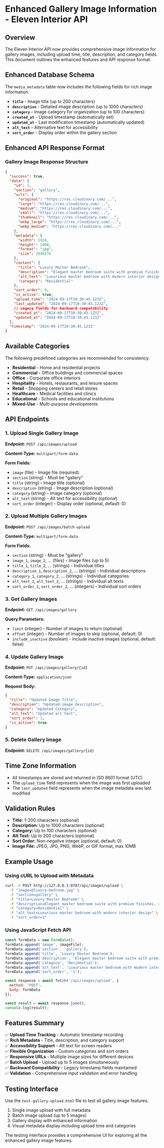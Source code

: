 # Enhanced Gallery Image Information - Eleven Interior API

## Overview
The Eleven Interior API now provides comprehensive image information for gallery images, including upload time, title, description, and category fields. This document outlines the enhanced features and API response format.

## Enhanced Database Schema

The `media_metadata` table now includes the following fields for rich image information:

- **`title`** - Image title (up to 200 characters)
- **`description`** - Detailed image description (up to 1000 characters)  
- **`category`** - Image category for organization (up to 100 characters)
- **`created_at`** - Upload timestamp (automatically set)
- **`updated_at`** - Last modification timestamp (automatically updated)
- **`alt_text`** - Alternative text for accessibility
- **`sort_order`** - Display order within the gallery section

## Enhanced API Response Format

### Gallery Image Response Structure

```json
{
  "success": true,
  "data": {
    "id": 1,
    "section": "gallery",
    "urls": {
      "original": "https://res.cloudinary.com/...",
      "large": "https://res.cloudinary.com/...",
      "medium": "https://res.cloudinary.com/...",
      "small": "https://res.cloudinary.com/...",
      "thumbnail": "https://res.cloudinary.com/...",
      "webp_large": "https://res.cloudinary.com/...",
      "webp_medium": "https://res.cloudinary.com/..."
    },
    "metadata": {
      "width": 1920,
      "height": 1080,
      "format": "jpg",
      "size": 2048576
    },
    "content": {
      "title": "Luxury Master Bedroom",
      "description": "Elegant master bedroom suite with premium finishes, custom lighting, and spa-like ambiance",
      "alt_text": "Luxurious master bedroom with modern interior design",
      "category": "Residential"
    },
    "sort_order": 0,
    "is_active": true,
    "upload_time": "2024-09-17T10:30:45.123Z",
    "last_updated": "2024-09-17T10:30:45.123Z",
    // Legacy fields for backward compatibility
    "created_at": "2024-09-17T10:30:45.123Z",
    "updated_at": "2024-09-17T10:30:45.123Z"
  },
  "timestamp": "2024-09-17T10:30:45.123Z"
}
```

## Available Categories

The following predefined categories are recommended for consistency:

- **Residential** - Home and residential projects
- **Commercial** - Office buildings and commercial spaces
- **Office** - Corporate office interiors
- **Hospitality** - Hotels, restaurants, and leisure spaces
- **Retail** - Shopping centers and retail stores
- **Healthcare** - Medical facilities and clinics
- **Educational** - Schools and educational institutions
- **Mixed-Use** - Multi-purpose developments

## API Endpoints

### 1. Upload Single Gallery Image

**Endpoint:** `POST /api/images/upload`

**Content-Type:** `multipart/form-data`

**Form Fields:**
- `image` (file) - Image file (required)
- `section` (string) - Must be "gallery"
- `title` (string) - Image title (optional)
- `description` (string) - Image description (optional)
- `category` (string) - Image category (optional)
- `alt_text` (string) - Alt text for accessibility (optional)
- `sort_order` (integer) - Display order (optional, default: 0)

### 2. Upload Multiple Gallery Images

**Endpoint:** `POST /api/images/batch-upload`

**Content-Type:** `multipart/form-data`

**Form Fields:**
- `section` (string) - Must be "gallery"
- `image_1`, `image_2`, ... (files) - Image files (up to 5)
- `title_1`, `title_2`, ... (strings) - Individual titles
- `description_1`, `description_2`, ... (strings) - Individual descriptions
- `category_1`, `category_2`, ... (strings) - Individual categories
- `alt_text_1`, `alt_text_2`, ... (strings) - Individual alt texts
- `sort_order_1`, `sort_order_2`, ... (integers) - Individual sort orders

### 3. Get Gallery Images

**Endpoint:** `GET /api/images/gallery`

**Query Parameters:**
- `limit` (integer) - Number of images to return (optional)
- `offset` (integer) - Number of images to skip (optional, default: 0)
- `include_inactive` (boolean) - Include inactive images (optional, default: false)

### 4. Update Gallery Image

**Endpoint:** `PUT /api/images/gallery/{id}`

**Content-Type:** `application/json`

**Request Body:**
```json
{
  "title": "Updated Image Title",
  "description": "Updated image description",
  "category": "Updated Category",
  "alt_text": "Updated alt text",
  "sort_order": 1,
  "is_active": true
}
```

### 5. Delete Gallery Image

**Endpoint:** `DELETE /api/images/gallery/{id}`

## Time Zone Information

- All timestamps are stored and returned in ISO 8601 format (UTC)
- The `upload_time` field represents when the image was first uploaded
- The `last_updated` field represents when the image metadata was last modified

## Validation Rules

- **Title:** 1-200 characters (optional)
- **Description:** Up to 1000 characters (optional)
- **Category:** Up to 100 characters (optional)
- **Alt Text:** Up to 200 characters (optional)
- **Sort Order:** Non-negative integer (optional, default: 0)
- **Image File:** JPEG, JPG, PNG, WebP, or GIF format, max 10MB

## Example Usage

### Using cURL to Upload with Metadata

```bash
curl -X POST http://127.0.0.1:8787/api/images/upload \
  -F "image=@luxury-bedroom.jpg" \
  -F "section=gallery" \
  -F "title=Luxury Master Bedroom" \
  -F "description=Elegant master bedroom suite with premium finishes, custom lighting, and spa-like ambiance" \
  -F "category=Residential" \
  -F "alt_text=Luxurious master bedroom with modern interior design" \
  -F "sort_order=1"
```

### Using JavaScript Fetch API

```javascript
const formData = new FormData();
formData.append('image', imageFile);
formData.append('section', 'gallery');
formData.append('title', 'Luxury Master Bedroom');
formData.append('description', 'Elegant master bedroom suite with premium finishes, custom lighting, and spa-like ambiance');
formData.append('category', 'Residential');
formData.append('alt_text', 'Luxurious master bedroom with modern interior design');
formData.append('sort_order', '1');

const response = await fetch('/api/images/upload', {
  method: 'POST',
  body: formData
});

const result = await response.json();
console.log(result);
```

## Features Summary

✅ **Upload Time Tracking** - Automatic timestamp recording  
✅ **Rich Metadata** - Title, description, and category support  
✅ **Accessibility Support** - Alt text for screen readers  
✅ **Flexible Organization** - Custom categories and sort orders  
✅ **Responsive URLs** - Multiple image sizes for different devices  
✅ **Batch Upload** - Upload up to 5 images simultaneously  
✅ **Backward Compatibility** - Legacy timestamp fields maintained  
✅ **Validation** - Comprehensive input validation and error handling

## Testing Interface

Use the `test-gallery-upload.html` file to test all gallery image features:

1. Single image upload with full metadata
2. Batch image upload (up to 5 images)
3. Gallery display with enhanced information
4. Visual metadata display including upload time and categories

The testing interface provides a comprehensive UI for exploring all the enhanced gallery image features.